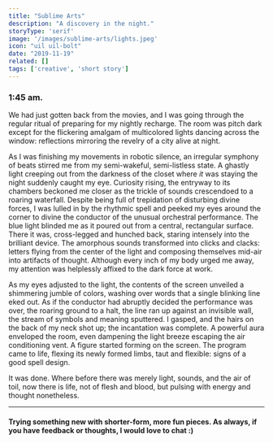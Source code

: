 ```yaml
---
title: "Sublime Arts"
description: "A discovery in the night."
storyType: 'serif'
image: '/images/sublime-arts/lights.jpeg'
icon: "uil uil-bolt"
date: "2019-11-19"
related: []
tags: ['creative', 'short story']
---
```

### 1:45 am.
We had just gotten back from the movies, and I was going through the regular ritual of preparing for my nightly recharge. The room was pitch dark except for the flickering amalgam of multicolored lights dancing across the window: reflections mirroring the revelry of a city alive at night.

As I was finishing my movements in robotic silence, an irregular symphony of beats stirred me from my semi-wakeful, semi-listless state. A ghastly light creeping out from the darkness of the closet where *it* was staying the night suddenly caught my eye. Curiosity rising, the entryway to its chambers beckoned me closer as the trickle of sounds crescendoed to a roaring waterfall. Despite being full of trepidation of disturbing divine forces, I was lulled in by the rhythmic spell and peeked my eyes around the corner to divine the conductor of the unusual orchestral performance. The blue light blinded me as it poured out from a central, rectangular surface. There it was, cross-legged and hunched back, staring intensely into the brilliant device. The amorphous sounds transformed into clicks and clacks: letters flying from the center of the light and composing themselves mid-air into artifacts of thought. Although every inch of my body urged me away, my attention was helplessly affixed to the dark force at work.

As my eyes adjusted to the light, the contents of the screen unveiled a shimmering jumble of colors, washing over words that a single blinking line eked out. As if the conductor had abruptly decided the performance was over, the roaring ground to a halt, the line ran up against an invisible wall, the stream of symbols and meaning sputtered. I gasped, and the hairs on the back of my neck shot up; the incantation was complete. A powerful aura enveloped the room, even dampening the light breeze escaping the air conditioning vent. A figure started forming on the screen. The program came to life, flexing its newly formed limbs, taut and flexible: signs of a good spell design.

It was done. Where before there was merely light, sounds, and the air of toil, now there is life, not of flesh and blood, but pulsing with energy and thought nonetheless.

---

#### Trying something new with shorter-form, more fun pieces. As always, if you have feedback or thoughts, I would love to chat :)
